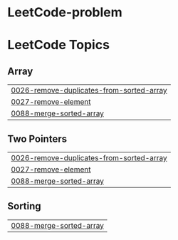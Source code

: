 # LeetCode-problem

<!---LeetCode Topics Start-->
# LeetCode Topics
## Array
|  |
| ------- |
| [0026-remove-duplicates-from-sorted-array](https://github.com/sunnysakib/LeetCode-problem/tree/master/0026-remove-duplicates-from-sorted-array) |
| [0027-remove-element](https://github.com/sunnysakib/LeetCode-problem/tree/master/0027-remove-element) |
| [0088-merge-sorted-array](https://github.com/sunnysakib/LeetCode-problem/tree/master/0088-merge-sorted-array) |
## Two Pointers
|  |
| ------- |
| [0026-remove-duplicates-from-sorted-array](https://github.com/sunnysakib/LeetCode-problem/tree/master/0026-remove-duplicates-from-sorted-array) |
| [0027-remove-element](https://github.com/sunnysakib/LeetCode-problem/tree/master/0027-remove-element) |
| [0088-merge-sorted-array](https://github.com/sunnysakib/LeetCode-problem/tree/master/0088-merge-sorted-array) |
## Sorting
|  |
| ------- |
| [0088-merge-sorted-array](https://github.com/sunnysakib/LeetCode-problem/tree/master/0088-merge-sorted-array) |
<!---LeetCode Topics End-->